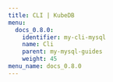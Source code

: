 ```yaml
---
title: CLI | KubeDB
menu:
  docs_0.8.0:
    identifier: my-cli-mysql
    name: Cli
    parent: my-mysql-guides
    weight: 45
menu_name: docs_0.8.0
---
```


